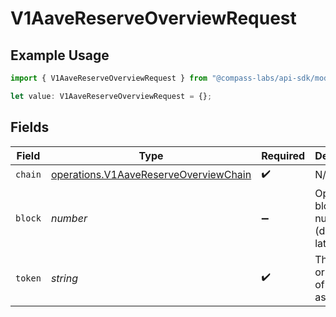 # V1AaveReserveOverviewRequest

## Example Usage

```typescript
import { V1AaveReserveOverviewRequest } from "@compass-labs/api-sdk/models/operations";

let value: V1AaveReserveOverviewRequest = {};
```

## Fields

| Field                                                                                          | Type                                                                                           | Required                                                                                       | Description                                                                                    | Example                                                                                        |
| ---------------------------------------------------------------------------------------------- | ---------------------------------------------------------------------------------------------- | ---------------------------------------------------------------------------------------------- | ---------------------------------------------------------------------------------------------- | ---------------------------------------------------------------------------------------------- |
| `chain`                                                                                        | [operations.V1AaveReserveOverviewChain](../../models/operations/v1aavereserveoverviewchain.md) | :heavy_check_mark:                                                                             | N/A                                                                                            |                                                                                                |
| `block`                                                                                        | *number*                                                                                       | :heavy_minus_sign:                                                                             | Optional block number (defaults to latest).                                                    |                                                                                                |
| `token`                                                                                        | *string*                                                                                       | :heavy_check_mark:                                                                             | The symbol or address of the asset..                                                           | USDC                                                                                           |